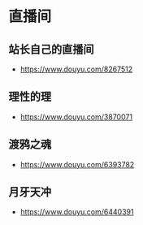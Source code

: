 # 直播间

## 站长自己的直播间

- https://www.douyu.com/8267512

## 理性的理

- https://www.douyu.com/3870071

## 渡鸦之魂

- https://www.douyu.com/6393782

## 月牙天冲

- https://www.douyu.com/6440391
